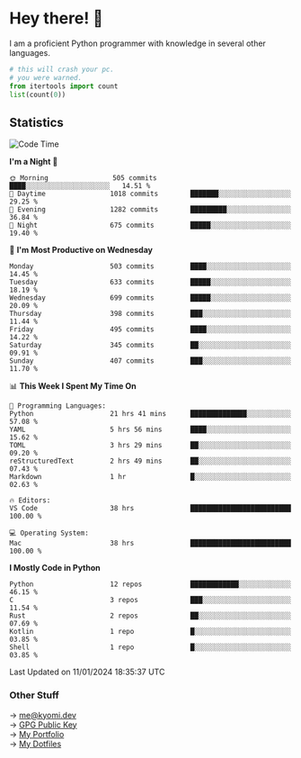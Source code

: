 # Hey there! 👋

I am a proficient Python programmer with knowledge in several other languages.

```py
# this will crash your pc.
# you were warned.
from itertools import count
list(count(0))
```

## Statistics
<!--START_SECTION:waka-->
![Code Time](http://img.shields.io/badge/Code%20Time-764%20hrs%206%20mins-blue)

**I'm a Night 🦉** 

```text
🌞 Morning                505 commits         ████░░░░░░░░░░░░░░░░░░░░░   14.51 % 
🌆 Daytime                1018 commits        ███████░░░░░░░░░░░░░░░░░░   29.25 % 
🌃 Evening                1282 commits        █████████░░░░░░░░░░░░░░░░   36.84 % 
🌙 Night                  675 commits         █████░░░░░░░░░░░░░░░░░░░░   19.40 % 
```
📅 **I'm Most Productive on Wednesday** 

```text
Monday                   503 commits         ████░░░░░░░░░░░░░░░░░░░░░   14.45 % 
Tuesday                  633 commits         █████░░░░░░░░░░░░░░░░░░░░   18.19 % 
Wednesday                699 commits         █████░░░░░░░░░░░░░░░░░░░░   20.09 % 
Thursday                 398 commits         ███░░░░░░░░░░░░░░░░░░░░░░   11.44 % 
Friday                   495 commits         ████░░░░░░░░░░░░░░░░░░░░░   14.22 % 
Saturday                 345 commits         ██░░░░░░░░░░░░░░░░░░░░░░░   09.91 % 
Sunday                   407 commits         ███░░░░░░░░░░░░░░░░░░░░░░   11.70 % 
```


📊 **This Week I Spent My Time On** 

```text
💬 Programming Languages: 
Python                   21 hrs 41 mins      ██████████████░░░░░░░░░░░   57.08 % 
YAML                     5 hrs 56 mins       ████░░░░░░░░░░░░░░░░░░░░░   15.62 % 
TOML                     3 hrs 29 mins       ██░░░░░░░░░░░░░░░░░░░░░░░   09.20 % 
reStructuredText         2 hrs 49 mins       ██░░░░░░░░░░░░░░░░░░░░░░░   07.43 % 
Markdown                 1 hr                █░░░░░░░░░░░░░░░░░░░░░░░░   02.63 % 

🔥 Editors: 
VS Code                  38 hrs              █████████████████████████   100.00 % 

💻 Operating System: 
Mac                      38 hrs              █████████████████████████   100.00 % 
```

**I Mostly Code in Python** 

```text
Python                   12 repos            ████████████░░░░░░░░░░░░░   46.15 % 
C                        3 repos             ███░░░░░░░░░░░░░░░░░░░░░░   11.54 % 
Rust                     2 repos             ██░░░░░░░░░░░░░░░░░░░░░░░   07.69 % 
Kotlin                   1 repo              █░░░░░░░░░░░░░░░░░░░░░░░░   03.85 % 
Shell                    1 repo              █░░░░░░░░░░░░░░░░░░░░░░░░   03.85 % 
```




 Last Updated on 11/01/2024 18:35:37 UTC
<!--END_SECTION:waka-->

### Other Stuff

→ [me@kyomi.dev](mailto:me@kyomi.dev)\
→ [GPG Public Key](https://github.com/bitterteriyaki.gpg)\
→ [My Portfolio](https://kyomi.dev)\
→ [My Dotfiles](https://github.com/bitterteriyaki/dotfiles)
